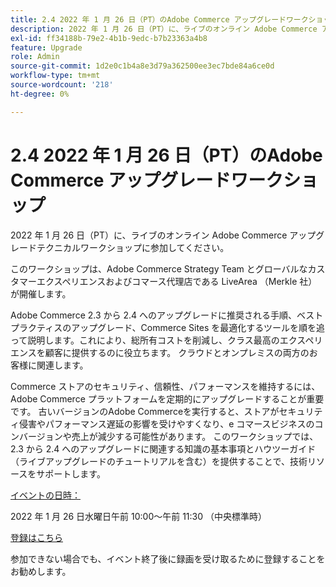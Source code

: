 ```yaml
---
title: 2.4 2022 年 1 月 26 日（PT）のAdobe Commerce アップグレードワークショップ
description: 2022 年 1 月 26 日（PT）に、ライブのオンライン Adobe Commerce アップグレードテクニカルワークショップに参加してください。
exl-id: ff34188b-79e2-4b1b-9edc-b7b23363a4b8
feature: Upgrade
role: Admin
source-git-commit: 1d2e0c1b4a8e3d79a362500ee3ec7bde84a6ce0d
workflow-type: tm+mt
source-wordcount: '218'
ht-degree: 0%

---
```


# 2.4 2022 年 1 月 26 日（PT）のAdobe Commerce アップグレードワークショップ

2022 年 1 月 26 日（PT）に、ライブのオンライン Adobe Commerce アップグレードテクニカルワークショップに参加してください。

このワークショップは、Adobe Commerce Strategy Team とグローバルなカスタマーエクスペリエンスおよびコマース代理店である LiveArea （Merkle 社）が開催します。

Adobe Commerce 2.3 から 2.4 へのアップグレードに推奨される手順、ベストプラクティスのアップグレード、Commerce Sites を最適化するツールを順を追って説明します。これにより、総所有コストを削減し、クラス最高のエクスペリエンスを顧客に提供するのに役立ちます。 クラウドとオンプレミスの両方のお客様に関連します。

Commerce ストアのセキュリティ、信頼性、パフォーマンスを維持するには、Adobe Commerce プラットフォームを定期的にアップグレードすることが重要です。 古いバージョンのAdobe Commerceを実行すると、ストアがセキュリティ侵害やパフォーマンス遅延の影響を受けやすくなり、e コマースビジネスのコンバージョンや売上が減少する可能性があります。 このワークショップでは、2.3 から 2.4 へのアップグレードに関連する知識の基本事項とハウツーガイド （ライブアップグレードのチュートリアルを含む）を提供することで、技術リソースをサポートします。

<u>イベントの日時：</u>

2022 年 1 月 26 日水曜日午前 10:00～午前 11:30 （中央標準時）

[登録はこちら](https://register.gotowebinar.com/register/6951278956217776911)

参加できない場合でも、イベント終了後に録画を受け取るために登録することをお勧めします。
